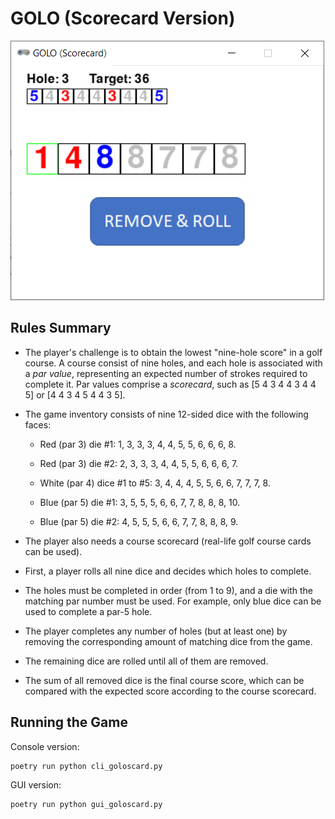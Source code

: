# GOLO (Scorecard Version)

![GOLO](screenshot.png)

## Rules Summary

- The player's challenge is to obtain the lowest "nine-hole score" in a golf course. A course consist of nine holes, and each hole is associated with a _par value_, representing an expected number of strokes required to complete it. Par values comprise a _scorecard_, such as [5 4 3 4 4 3 4 4 5] or [4 4 3 4 5 4 4 3 5].

- The game inventory consists of nine 12-sided dice with the following faces:

  - Red (par 3) die #1: 1, 3, 3, 3, 4, 4, 5, 5, 6, 6, 6, 8.

  - Red (par 3) die #2: 2, 3, 3, 3, 4, 4, 5, 5, 6, 6, 6, 7.

  - White (par 4) dice #1 to #5: 3, 4, 4, 4, 5, 5, 6, 6, 7, 7, 7, 8.

  - Blue (par 5) die #1: 3, 5, 5, 5, 6, 6, 7, 7, 8, 8, 8, 10.

  - Blue (par 5) die #2: 4, 5, 5, 5, 6, 6, 7, 7, 8, 8, 8, 9.

- The player also needs a course scorecard (real-life golf course cards can be used).

- First, a player rolls all nine dice and decides which holes to complete.

- The holes must be completed in order (from 1 to 9), and a die with the matching par number must be used. For example, only blue dice can be used to complete a par-5 hole.

- The player completes any number of holes (but at least one) by removing the corresponding amount of matching dice from the game.

- The remaining dice are rolled until all of them are removed.

- The sum of all removed dice is the final course score, which can be compared with the expected score according to the course scorecard.

## Running the Game

Console version:

```shell
poetry run python cli_goloscard.py
```

GUI version:

```shell
poetry run python gui_goloscard.py
```
